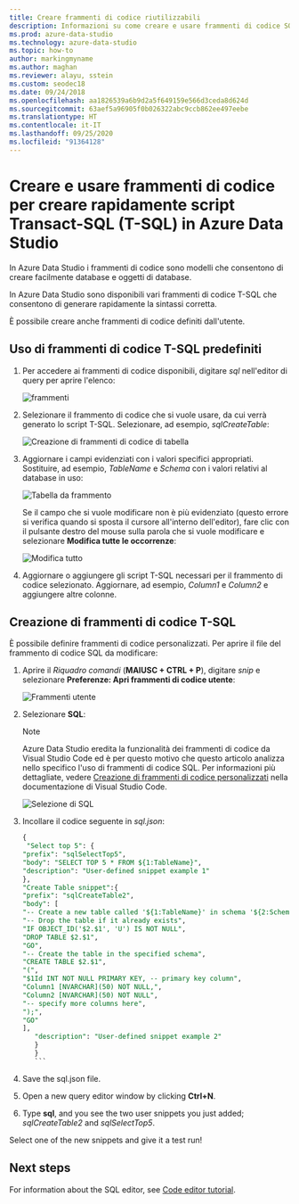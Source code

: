 ```yaml
---
title: Creare frammenti di codice riutilizzabili
description: Informazioni su come creare e usare frammenti di codice SQL di Azure Data Studio, che semplificano la creazione di database e oggetti di database.
ms.prod: azure-data-studio
ms.technology: azure-data-studio
ms.topic: how-to
author: markingmyname
ms.author: maghan
ms.reviewer: alayu, sstein
ms.custom: seodec18
ms.date: 09/24/2018
ms.openlocfilehash: aa1826539a6b9d2a5f649159e566d3ceda8d624d
ms.sourcegitcommit: 63aef5a96905f0b026322abc9ccb862ee497eebe
ms.translationtype: HT
ms.contentlocale: it-IT
ms.lasthandoff: 09/25/2020
ms.locfileid: "91364128"
---
```

# <a name="create-and-use-code-snippets-to-quickly-create-transact-sql-t-sql-scripts-in-azure-data-studio"></a>Creare e usare frammenti di codice per creare rapidamente script Transact-SQL (T-SQL) in Azure Data Studio

In Azure Data Studio i frammenti di codice sono modelli che consentono di creare facilmente database e oggetti di database. 

In Azure Data Studio sono disponibili vari frammenti di codice T-SQL che consentono di generare rapidamente la sintassi corretta. 

È possibile creare anche frammenti di codice definiti dall'utente.

## <a name="using-built-in-t-sql-code-snippets"></a>Uso di frammenti di codice T-SQL predefiniti

1. Per accedere ai frammenti di codice disponibili, digitare *sql* nell'editor di query per aprire l'elenco:

   ![frammenti](media/code-snippets/sql-snippets.png)

2. Selezionare il frammento di codice che si vuole usare, da cui verrà generato lo script T-SQL. Selezionare, ad esempio, *sqlCreateTable*:

   ![Creazione di frammenti di codice di tabella](media/code-snippets/create-table.png)

3. Aggiornare i campi evidenziati con i valori specifici appropriati. Sostituire, ad esempio, *TableName* e *Schema* con i valori relativi al database in uso:

   ![Tabella da frammento](media/code-snippets/table-from-snippet.png)

   Se il campo che si vuole modificare non è più evidenziato (questo errore si verifica quando si sposta il cursore all'interno dell'editor), fare clic con il pulsante destro del mouse sulla parola che si vuole modificare e selezionare **Modifica tutte le occorrenze**:

   ![Modifica tutto](media/code-snippets/change-all.png)

4. Aggiornare o aggiungere gli script T-SQL necessari per il frammento di codice selezionato. Aggiornare, ad esempio, *Column1* e *Column2* e aggiungere altre colonne.

## <a name="creating-sql-code-snippets"></a>Creazione di frammenti di codice T-SQL

È possibile definire frammenti di codice personalizzati. Per aprire il file del frammento di codice SQL da modificare:

1. Aprire il *Riquadro comandi* (**MAIUSC + CTRL + P**), digitare *snip* e selezionare **Preferenze: Apri frammenti di codice utente**:

   ![Frammenti utente](media/code-snippets/user-snippets.png)

2. Selezionare **SQL**:

   > [!NOTE]
   > Azure Data Studio eredita la funzionalità dei frammenti di codice da Visual Studio Code ed è per questo motivo che questo articolo analizza nello specifico l'uso di frammenti di codice SQL. Per informazioni più dettagliate, vedere [Creazione di frammenti di codice personalizzati](https://code.visualstudio.com/docs/editor/userdefinedsnippets) nella documentazione di Visual Studio Code. 

   ![Selezione di SQL](media/code-snippets/select-sql.png)

3. Incollare il codice seguente in *sql.json*:

    ```sql
    {
     "Select top 5": {
    "prefix": "sqlSelectTop5",
    "body": "SELECT TOP 5 * FROM ${1:TableName}",
    "description": "User-defined snippet example 1"
    },
    "Create Table snippet":{
    "prefix": "sqlCreateTable2",
    "body": [
    "-- Create a new table called '${1:TableName}' in schema '${2:SchemaName}'",
    "-- Drop the table if it already exists",
    "IF OBJECT_ID('$2.$1', 'U') IS NOT NULL",
    "DROP TABLE $2.$1",
    "GO",
    "-- Create the table in the specified schema",
    "CREATE TABLE $2.$1",
    "(",
    "$1Id INT NOT NULL PRIMARY KEY, -- primary key column",
    "Column1 [NVARCHAR](50) NOT NULL,",
    "Column2 [NVARCHAR](50) NOT NULL",
    "-- specify more columns here",
    ");",
    "GO"
    ],
       "description": "User-defined snippet example 2"
       }
       }
       ```

4. Save the sql.json file.

5. Open a new query editor window by clicking **Ctrl+N**.

6. Type **sql**, and you see the two user snippets you just added; *sqlCreateTable2* and *sqlSelectTop5*.

Select one of the new snippets and give it a test run!

## Next steps

For information about the SQL editor, see [Code editor tutorial](tutorial-sql-editor.md).
